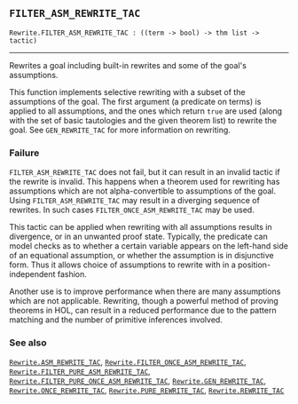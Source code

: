## `FILTER_ASM_REWRITE_TAC`

``` hol4
Rewrite.FILTER_ASM_REWRITE_TAC : ((term -> bool) -> thm list -> tactic)
```

------------------------------------------------------------------------

Rewrites a goal including built-in rewrites and some of the goal's
assumptions.

This function implements selective rewriting with a subset of the
assumptions of the goal. The first argument (a predicate on terms) is
applied to all assumptions, and the ones which return `true` are used
(along with the set of basic tautologies and the given theorem list) to
rewrite the goal. See `GEN_REWRITE_TAC` for more information on
rewriting.

### Failure

`FILTER_ASM_REWRITE_TAC` does not fail, but it can result in an invalid
tactic if the rewrite is invalid. This happens when a theorem used for
rewriting has assumptions which are not alpha-convertible to assumptions
of the goal. Using `FILTER_ASM_REWRITE_TAC` may result in a diverging
sequence of rewrites. In such cases `FILTER_ONCE_ASM_REWRITE_TAC` may be
used.

This tactic can be applied when rewriting with all assumptions results
in divergence, or in an unwanted proof state. Typically, the predicate
can model checks as to whether a certain variable appears on the
left-hand side of an equational assumption, or whether the assumption is
in disjunctive form. Thus it allows choice of assumptions to rewrite
with in a position-independent fashion.

Another use is to improve performance when there are many assumptions
which are not applicable. Rewriting, though a powerful method of proving
theorems in HOL, can result in a reduced performance due to the pattern
matching and the number of primitive inferences involved.

### See also

[`Rewrite.ASM_REWRITE_TAC`](#Rewrite.ASM_REWRITE_TAC),
[`Rewrite.FILTER_ONCE_ASM_REWRITE_TAC`](#Rewrite.FILTER_ONCE_ASM_REWRITE_TAC),
[`Rewrite.FILTER_PURE_ASM_REWRITE_TAC`](#Rewrite.FILTER_PURE_ASM_REWRITE_TAC),
[`Rewrite.FILTER_PURE_ONCE_ASM_REWRITE_TAC`](#Rewrite.FILTER_PURE_ONCE_ASM_REWRITE_TAC),
[`Rewrite.GEN_REWRITE_TAC`](#Rewrite.GEN_REWRITE_TAC),
[`Rewrite.ONCE_REWRITE_TAC`](#Rewrite.ONCE_REWRITE_TAC),
[`Rewrite.PURE_REWRITE_TAC`](#Rewrite.PURE_REWRITE_TAC),
[`Rewrite.REWRITE_TAC`](#Rewrite.REWRITE_TAC)
